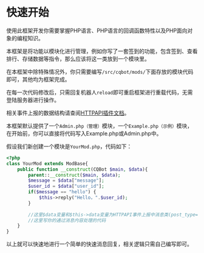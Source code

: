# 快速开始

使用此框架开发你需要掌握PHP语言、PHP语言的回调函数特性以及PHP面向对象的编程知识。

本框架是将功能以模块化进行管理，例如你写了一套签到的功能，包含签到、查看排行、存储数据等指令，那么应该将这一类放到一个模块里。

在本框架中除特殊情况外，你只需要编写```/src/cqbot/mods/```下面存放的模块代码即可，其他均为框架完成。

在每一次代码修改后，只需回复机器人```reload```即可重启框架进行重载代码，无需登陆服务器进行操作。

相关事件上报的数据结构请查阅[HTTPAPI插件文档](https://cqhttp.cc/docs/#/Post)。

本框架默认提供了一个```Admin.php（管理）```模块，一个```Example.php（示例）```模块，在开始前，你可以直接将代码写入Example.php或Admin.php中。

假设我们新创建一个模块是```YourMod.php```，代码如下：
```php {highlight:['5-9']}
<?php
class YourMod extends ModBase{
    public function __construct(CQBot $main, $data){
        parent::__construct($main, $data);
        $message = $data["message"];
        $user_id = $data["user_id"];
        if($message == "hello") {
            $this->reply("Hello，".$user_id);
        }
        
        //这里$data变量和$this->data变量为HTTPAPI事件上报中消息类(post_type=message)的json
        //这里写你的通过消息内容处理的代码
    }
}
```

以上就可以快速地进行一个简单的快速消息回复，相关逻辑只需自己编写即可。
